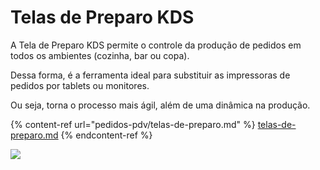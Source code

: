 # Telas de Preparo KDS

A Tela de Preparo KDS permite o controle da produção de pedidos em todos os ambientes (cozinha, bar ou copa).

Dessa forma, é a ferramenta ideal para substituir as impressoras de pedidos por tablets ou monitores.

Ou seja, torna o processo mais ágil, além de uma dinâmica na produção.

{% content-ref url="pedidos-pdv/telas-de-preparo.md" %}
[telas-de-preparo.md](pedidos-pdv/telas-de-preparo.md)
{% endcontent-ref %}

![](../.gitbook/assets/kds.png)
